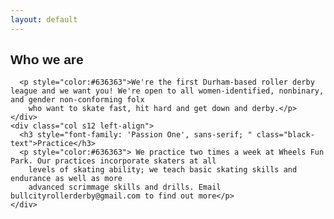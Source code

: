 ```yaml
---
layout: default
---
```


<div class="container">
<div class="section">
  <div class="row">
    <div class="col s12 left-align">
      <h2 style="font-family: 'Passion One', sans-serif; " class="black-text">Who we are</h2>

      <p style="color:#636363">We're the first Durham-based roller derby league and we want you! We're open to all women-identified, nonbinary, and gender non-conforming folx
        who want to skate fast, hit hard and get down and derby.</p>
    </div>
    <div class="col s12 left-align">
      <h3 style="font-family: 'Passion One', sans-serif; " class="black-text">Practice</h3>
      <p style="color:#636363"> We practice two times a week at Wheels Fun Park. Our practices incorporate skaters at all
        levels of skating ability; we teach basic skating skills and endurance as well as more
        advanced scrimmage skills and drills. Email bullcityrollerderby@gmail.com to find out more</p>
    </div>
  </div>
</div>
</div>
